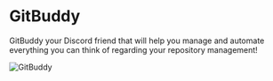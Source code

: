 # GitBuddy
GitBuddy your Discord friend that will help you manage and automate everything you can think of regarding your repository management!

![GitBuddy](https://github.com/Sharashino/GitBuddy/assets/69475021/5a6c66e2-ebcc-4bb4-9a60-1cc651a12c8f)
